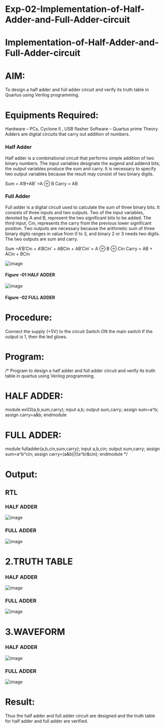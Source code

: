 
# Exp-02-Implementation-of-Half-Adder-and-Full-Adder-circuit

# Implementation-of-Half-Adder-and-Full-Adder-circuit
# AIM:
To design a half adder and full adder circuit and verify its truth table in Quartus using Verilog programming.

# Equipments Required:
Hardware – PCs, Cyclone II , USB flasher
Software – Quartus prime
Theory
Adders are digital circuits that carry out addition of numbers.

### Half Adder
Half adder is a combinational circuit that performs simple addition of two binary numbers. The input variables designate the augend and addend bits; the output variables produce the sum and carry. It is necessary to specify two output variables because the result may consist of two binary digits.

Sum = A’B+AB’ =A ⊕ B Carry = AB

### Full Adder
Full adder is a digital circuit used to calculate the sum of three binary bits. It consists of three inputs and two outputs. Two of the input variables, denoted by A and B, represent the two significant bits to be added. The third input, Cin, represents the carry from the previous lower significant position. Two outputs are necessary because the arithmetic sum of three binary digits ranges in value from 0 to 3, and binary 2 or 3 needs two digits. The two outputs are sum and carry.

Sum =A’B’Cin + A’BCin’ + ABCin + AB’Cin’ = A ⊕ B ⊕ Cin Carry = AB + ACin + BCin

 ![image](https://user-images.githubusercontent.com/36288975/163552156-a13e5a56-c638-4110-97d9-8896907c8d25.png)

#### Figure -01 HALF ADDER 


![image](https://user-images.githubusercontent.com/36288975/163552057-b3547877-6d07-45b4-b7e0-bcfebfad9e1d.png)

#### Figure -02 FULL ADDER 

# Procedure:
Connect the supply (+5V) to the circuit
Switch ON the main switch
If the output is 1, then the led glows.
 
# Program:
/* Program to design a half adder and full adder circuit and verify its truth table in quartus using Verilog programming. 
# HALF ADDER:

module ex03(a,b,sum,carry); input a,b; output sum,carry; assign sum=a^b; assign carry=a&b; endmodule
# FULL ADDER:

module fulladder(a,b,cin,sum,carry); input a,b,cin; output sum,carry; assign sum=a^b^cin; assign carry=(a&b)|((a^b)&cin); endmodule */

# Output:
## RTL
### HALF ADDER
![image](https://github.com/nivetharajaa/Exp-02-Implementation-of-Half-Adder-and-Full-Adder-circuit/assets/120543388/40b2ca00-122d-4323-b051-b0472cc24475)
### FULL ADDER 
![image](https://github.com/nivetharajaa/Exp-02-Implementation-of-Half-Adder-and-Full-Adder-circuit/assets/120543388/bcabc7cc-d54f-47a2-b0b2-5549a3f0bbc1)

# 2.TRUTH TABLE
### HALF ADDER
![image](https://github.com/nivetharajaa/Exp-02-Implementation-of-Half-Adder-and-Full-Adder-circuit/assets/120543388/086036e1-ddca-4365-8ee1-c2947e3696d7)
### FULL ADDER
![image](https://github.com/nivetharajaa/Exp-02-Implementation-of-Half-Adder-and-Full-Adder-circuit/assets/120543388/66e53013-6901-4da9-af28-6cd49335168e)
# 3.WAVEFORM
### HALF ADDER 
![image](https://github.com/nivetharajaa/Exp-02-Implementation-of-Half-Adder-and-Full-Adder-circuit/assets/120543388/8888edff-9907-4bd9-a5f3-e6651a18719f)
### FULL ADDER 
![image](https://github.com/nivetharajaa/Exp-02-Implementation-of-Half-Adder-and-Full-Adder-circuit/assets/120543388/3549ec33-9429-4237-b79c-e040c8c63d1d)

# Result:
Thus the half adder and full adder circuit are designed and the truth table for half adder and full adder are verified.

